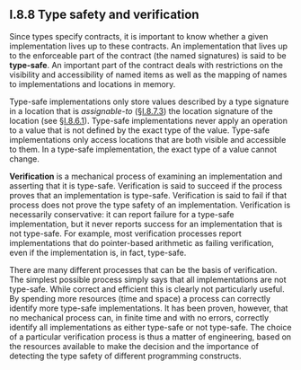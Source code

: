 ## I.8.8 Type safety and verification

Since types specify contracts, it is important to know whether a given implementation lives up to these contracts. An implementation that lives up to the enforceable part of the contract (the named signatures) is said to be **type-safe**. An important part of the contract deals with restrictions on the visibility and accessibility of named items as well as the mapping of names to implementations and locations in memory.

Type-safe implementations only store values described by a type signature in a location that is *assignable-to* (§[I.8.7.3](i.8.7.3-general-assignment-compatibility.md)) the location signature of the location (see §[I.8.6.1](i.8.6.1-signatures.md)). Type-safe implementations never apply an operation to a value that is not defined by the exact type of the value. Type-safe implementations only access locations that are both visible and accessible to them. In a type-safe implementation, the exact type of a value cannot change.

**Verification** is a mechanical process of examining an implementation and asserting that it is type-safe. Verification is said to succeed if the process proves that an implementation is type-safe. Verification is said to fail if that process does not prove the type safety of an implementation. Verification is necessarily conservative: it can report failure for a type-safe implementation, but it never reports success for an implementation that is not type-safe. For example, most verification processes report implementations that do pointer-based arithmetic as failing verification, even if the implementation is, in fact, type-safe.

There are many different processes that can be the basis of verification. The simplest possible process simply says that all implementations are not type-safe. While correct and efficient this is clearly not particularly useful. By spending more resources (time and space) a process can correctly identify more type-safe implementations. It has been proven, however, that no mechanical process can, in finite time and with no errors, correctly identify all implementations as either type-safe or not type-safe. The choice of a particular verification process is thus a matter of engineering, based on the resources available to make the decision and the importance of detecting the type safety of different programming constructs.
